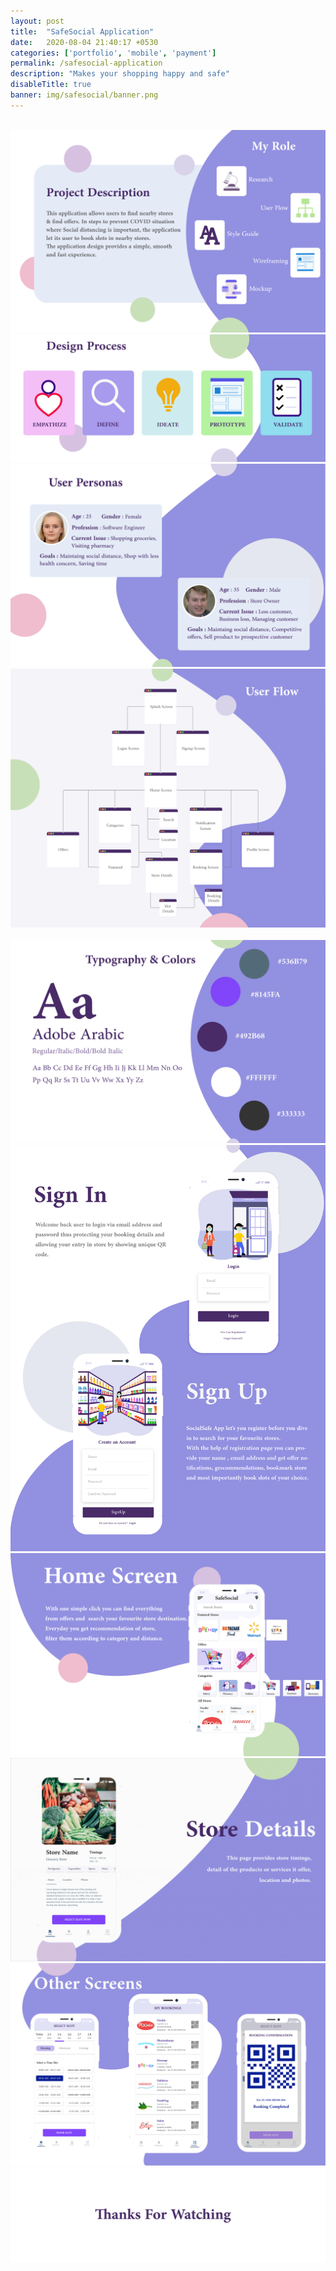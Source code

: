 ```yaml
---
layout: post
title:  "SafeSocial Application"
date:   2020-08-04 21:40:17 +0530
categories: ['portfolio', 'mobile', 'payment']
permalink: /safesocial-application
description: "Makes your shopping happy and safe"
disableTitle: true
banner: img/safesocial/banner.png
---
```

<section class="product-detials-section section-gap-half">
    <!-- <div class="container">
        <div class="row">
            <div class="col-lg-8 details-left">
                <img class="img-fluid" src="img/safesocial/CoverPage.png" alt="">
            </div>
            <div class="col-lg-4 details-right">
                <ul>
                    <li><span>Client:</span> Envato</li>
                    <li><span>Category:</span> Fashion,Design</li>
                    <li><span>Visit:</span> envato.com</li>
                    <li><span>Date:</span> 01.09.2018</li>
                </ul>
                <p>                  
                    To shewing another demands to. Marianne property cheerful informed at striking at.
                </p>
                <p>
                    Received shutters expenses ye he pleasant. Drift as blind above at up. No up simple county stairs do should praise as. Drawings sir gay together landlord had law smallest. Formerly welcomed attended declared met say unlocked. Jennings outlived no dwelling denoting in peculiar.
                </p>
            </div>
        </div>
    </div> -->
    <div class="container-fluid">
        <div class="row">
            <div class="col-lg-12">
                <img class="img-fluid" src="img/safesocial/Page1.gif" alt="">
            </div>
            <div class="col-lg-12">
                <img class="img-fluid" src="img/safesocial/Page2.png" alt="">
            </div>
            <div class="col-lg-12">
                <img class="img-fluid" src="img/safesocial/Page3.png" alt="">
            </div>
            <div class="col-lg-12">
                <img class="img-fluid" src="img/safesocial/Page4.png" alt="">
            </div>
            <div class="col-lg-12">
                <img class="img-fluid" src="img/safesocial/Page5.png" alt="">
            </div>
            <div class="col-lg-12">
                <img class="img-fluid" src="img/safesocial/Page6.gif" alt="">
            </div>
            <div class="col-lg-12">
                <img class="img-fluid" src="img/safesocial/Page7.png" alt="">
            </div>
            <div class="col-lg-12">
                <img class="img-fluid" src="img/safesocial/Page8.png" alt="">
            </div>
            <div class="col-lg-12">
                <img class="img-fluid" src="img/safesocial/Page9.png" alt="">
            </div>
            <div class="col-lg-12">
                <img class="img-fluid" src="img/safesocial/Page10.gif" alt="">
            </div>
            <div class="col-lg-12">
                <img class="img-fluid" src="img/safesocial/Page11.png" alt="">
            </div>
            <div class="col-lg-12">
                <img class="img-fluid" src="img/safesocial/Page12.png" alt="">
            </div>
        </div>
    </div>
</section>
